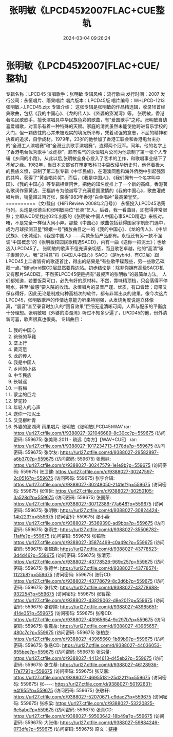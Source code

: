 ﻿---
title: 张明敏《LPCD45》2007FLAC+CUE整轨
date: 2024-03-04 09:26:24
categories: WAV车载音乐、镜像
tags: 华语中文
---
# 张明敏《LPCD45》2007[FLAC+CUE/整轨]

专辑名称：LPCD45
演唱歌手：张明敏
专辑风格：流行歌曲
发行时间：2007
发行公司：永恒唱片、雨果唱片
唱片版本：LPCD45版
唱片编号：WHLPCD-1213
张明敏.-.LPCD45.zip:
专辑介绍：
这张专辑是张明敏的作品精选辑，收录16首经典歌曲，包括《我的中国心》、《龙的传人》、《外婆的澎湖湾》等。
张明敏，香港著名民歌歌手，擅长演唱具中华民族色彩的歌曲，有“爱国歌手”之称。张明敏自幼喜爱唱歌，对音乐有着一种特殊的天赋。家庭的清贫虽然未能使他跨进音乐学校的大门，但一颗热忱的心并未被现实的境况所冷却，凭着顽强的意志，不屈的精神和执着的追求，自学成材。1979年，23岁的他参加了香港工联会和香港电台主办的“全港工人演唱赛”和“全港业余歌手演唱赛”，连得两个冠军。同年，他的名字上了香港电台优秀歌手“龙虎榜”，颇有名气的永恒唱片公司为他录制了第一张个人专辑《乡间的小路》。从此以后,张明敏全身心投入了艺术的工作，和歌唱事业结下了不解之缘。1982年，当日本文部省在审定教科书中篡改侵华历史时，他怀着极大的民族义愤，录制了第二张专辑《中华民族》，在港澳同胞和海外侨胞中引起强烈的共鸣，获得了“黄金唱片奖”。而后，《我是中国人》、《我们拥有一个名字叫中国》、《我的中国心》等专辑相继问世，把他的知名度推上了一个新的高峰。香港著名歌词作家黄沾、王福龄专为他谱写了充满爱国激情的《我的中国心》，歌曲灌成唱片后，销量超过百万张，获得1983年香港“白金唱片”最高荣誉奖。
==========（文/载自《HiFi Review·2008年2月号》）
永恒投入LPCD45浩荡行列，头炮是张德兰和张明敏两位“长卖”艺人。后者，我一看曲目，即觉得非常眼熟；立即从CD架找出02年出版的《张明敏·中国人中国心事SACD精选》来核对。唔，不是完全一样但大同小异。那些《中国心》歌曲包括获得国家宇航部门选中，成为月球探测卫星“嫦娥一号”播放曲目之一的《我的中国心》、《龙的传人》、《中华民族》、《长城谣》、《我是中国人》……两款永恒产品都有。永恒还有另一款不强调“中国概念”的《张明敏校园民歌精选SACD》，内有一曲《送你一把泥土》；也给选入LPCD45了。
张明敏的歌声不但充满亲切感，而且歌艺卓越，他的“高清”嗓子羡煞旁人。我“贪得意”将《中国人中国心》SACD（是hybrid，有CD层）跟LPCD45上二者皆有的歌逐首比，得出的结果是“有些歌甲碟靓些，另一些歌乙碟靓一点。”但hybrid碟CD层显然要靠边站。初步结论是：除非你拥有高级SACD机又有那片SACD碟，不然买LPCD45便是拥有“最觊声的张明敏”的最简单方法。
人们都知道，若要饭菜可口，必先有好的原材料。不然，靠味精顶档，只会落得不停喝水，甚至“敏感”要入院的收场。永恒唱片的录音严谨、优质，有口皆碑；母带又保存得好，因此无论是制成何种高档次的软件，都有非常出众的效果。像今次这片LPCD45，张明敏歌声的传情达意能力听来特别强，从发烧角度说是立体像真，“震音”甚至录音时加入的“回音效果”巨细无遗清晰可闻。人声与配乐的平衡度十分理想。张明敏唱《外婆的澎湖湾》听过不知多少遍了，LPCD45的他，份外清新可喜，歌声很真也很美。
专辑曲目：
01. 我的中国心
02. 爸爸的草鞋
03. 垄上行
04. 黄河愿
05. 龙的传人
06. 我是中国人
07. 乡间的小路
08. 中华民族
09. 长城谣
10. 一翦梅
11. 蒙尘的巨龙
12. 梦驼铃
13. 年轻人的心声
14. 送你一把泥土
15. 又见柳叶青
16. 外婆的澎湖湾
雨果唱片-张明敏《张明敏LPCD45》WAV.rar: https://url27.ctfile.com/f/9388027-321046689-8c30cc?p=559675
(访问密码: 559675)
张美玲.2011 - 疏远【南方】【WAV+CUE】.rar: https://url27.ctfile.com/f/9388027-1017234713-f378da?p=559675
(访问密码: 559675)
张学友: https://url27.ctfile.com/d/9388027-29582897-a6b370?p=559675
(访问密码: 559675)
张惠妹: https://url27.ctfile.com/d/9388027-30247579-1e1e9b?p=559675
(访问密码: 559675)
张卫健: https://url27.ctfile.com/d/9388027-30247597-2c0516?p=559675
(访问密码: 559675)
张宇合辑: https://url27.ctfile.com/d/9388027-30248050-2141ef?p=559675
(访问密码: 559675)
张信哲: https://url27.ctfile.com/d/9388027-30250105-3a528d?p=559675
(访问密码: 559675)
张国荣: https://url27.ctfile.com/d/9388027-30712386-77a648?p=559675
(访问密码: 559675)
张明敏: https://url27.ctfile.com/d/9388027-30824424-14b223?p=559675
(访问密码: 559675)
张小英: https://url27.ctfile.com/d/9388027-35369390-ad9bba?p=559675
(访问密码: 559675)
张雨生: https://url27.ctfile.com/d/9388027-35506782-11affe?p=559675
(访问密码: 559675)
张镐哲: https://url27.ctfile.com/d/9388027-35874499-c0a49c?p=559675
(访问密码: 559675)
张韶涵: https://url27.ctfile.com/d/9388027-43778523-3d4d46?p=559675
(访问密码: 559675)
张清芳: https://url27.ctfile.com/d/9388027-43778526-969c25?p=559675
(访问密码: 559675)
张德兰: https://url27.ctfile.com/d/9388027-43778574-1122b8?p=559675
(访问密码: 559675)
张行CD: https://url27.ctfile.com/d/9388027-43778679-8c3d6b?p=559675
(访问密码: 559675)
张伟文: https://url27.ctfile.com/d/9388027-43778688-932254?p=559675
(访问密码: 559675)
张智霖: https://url27.ctfile.com/d/9388027-43829062-d8e201?p=559675
(访问密码: 559675)
张舒娟: https://url27.ctfile.com/d/9388027-43965651-414e35?p=559675
(访问密码: 559675)
张帝CD: https://url27.ctfile.com/d/9388027-43965654-9c297b?p=559675
(访问密码: 559675)
张震岳: https://url27.ctfile.com/d/9388027-43965657-480c7c?p=559675
(访问密码: 559675)
张柏芝: https://url27.ctfile.com/d/9388027-43965660-1b89b9?p=559675
(访问密码: 559675)
张悬CD: https://url27.ctfile.com/d/9388027-44036053-855bee?p=559675
(访问密码: 559675)
张洪量: https://url27.ctfile.com/d/9388027-44134613-d45eb2?p=559675
(访问密码: 559675)
张立基: https://url27.ctfile.com/d/9388027-46128936-17e779?p=559675
(访问密码: 559675)
张艾嘉: https://url27.ctfile.com/d/9388027-46955181-25d221?p=559675
(访问密码: 559675)
张----: https://url27.ctfile.com/d/9388027-50192631-e4f955?p=559675
(访问密码: 559675)
张敬轩: https://url27.ctfile.com/d/9388027-52070671-c9dac2?p=559675
(访问密码: 559675)
张栋梁: https://url27.ctfile.com/d/9388027-53220825-6e5abd?p=559675
(访问密码: 559675)
张真CD: https://url27.ctfile.com/d/9388027-59503642-18b49a?p=559675
(访问密码: 559675)
大张伟: https://url27.ctfile.com/d/9388027-59884246-073dfe?p=559675
(访问密码: 559675)
原文：[链接](https://blog.sina.com.cn/s/blog_1647c7e76010314kr.html)